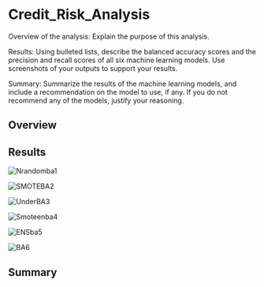 # Credit_Risk_Analysis
Overview of the analysis: Explain the purpose of this analysis.

Results: Using bulleted lists, describe the balanced accuracy scores and the precision and recall scores of all six machine learning models. Use screenshots of your outputs to support your results.

Summary: Summarize the results of the machine learning models, and include a recommendation on the model to use, if any. If you do not recommend any of the models, justify your reasoning.

## Overview

## Results

![Nrandomba1](https://user-images.githubusercontent.com/80009944/129771175-4d4bf0fd-8599-4130-a099-4320f2c3fc18.PNG)

![SMOTEBA2](https://user-images.githubusercontent.com/80009944/129771195-d2abcf6f-143d-44d6-bed2-210590b61619.PNG)

![UnderBA3](https://user-images.githubusercontent.com/80009944/129771209-cf1551da-35a6-4a9e-96b8-e65a0968ce2d.PNG)

![Smoteenba4](https://user-images.githubusercontent.com/80009944/129771220-cc36278c-0a6e-4681-abb7-37161e860437.PNG)

![ENSba5](https://user-images.githubusercontent.com/80009944/129771234-8accc15f-d6f5-4ee6-9cfb-29e9b7b7e633.PNG)

![BA6](https://user-images.githubusercontent.com/80009944/129771478-6c684d0a-c4ec-4b9a-978e-3a23ee4b91b2.PNG)

## Summary
































